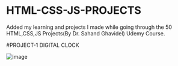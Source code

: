 # HTML-CSS-JS-PROJECTS
Added my learning and projects I made while going through the 50 HTML,CSS,JS Projects(By Dr. Sahand Ghavidel) Udemy Course.

#PROJECT-1 
DIGITAL CLOCK

![image](https://user-images.githubusercontent.com/62787867/230906078-ec410d72-97ab-42ce-945a-83de11da305a.png)
